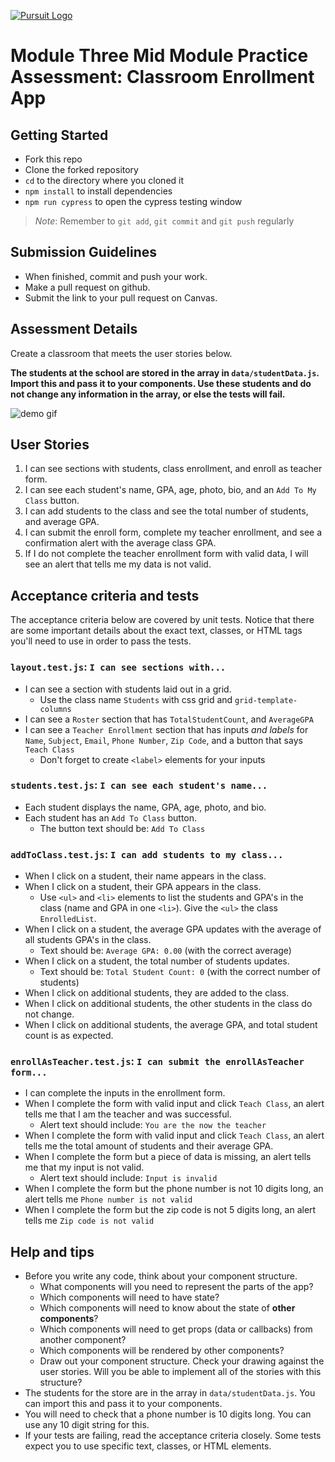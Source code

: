 [![Pursuit Logo](https://avatars1.githubusercontent.com/u/5825944?s=200&v=4)](https://pursuit.org)

# Module Three Mid Module Practice Assessment: Classroom Enrollment App

## Getting Started

- Fork this repo
- Clone the forked repository
- `cd` to the directory where you cloned it
- `npm install` to install dependencies
- `npm run cypress` to open the cypress testing window

> _Note_: Remember to `git add`, `git commit` and `git push` regularly

## Submission Guidelines

- When finished, commit and push your work.
- Make a pull request on github.
- Submit the link to your pull request on Canvas.

## Assessment Details

Create a classroom that meets the user stories below.

**The students at the school are stored in the array in `data/studentData.js`. Import this and pass it to your components. Use these students and do not change any information in the array, or else the tests will fail.**

![demo gif](./practicerickandmorty.gif)

## User Stories

1. I can see sections with students, class enrollment, and enroll as teacher form.
1. I can see each student's name, GPA, age, photo, bio, and an `Add To My Class` button.
1. I can add students to the class and see the total number of students, and average GPA.
1. I can submit the enroll form, complete my teacher enrollment, and see a confirmation alert with the average class GPA.
1. If I do not complete the teacher enrollment form with valid data, I will see an alert that tells me my data is not valid.

## Acceptance criteria and tests

The acceptance criteria below are covered by unit tests. Notice that there are some important details about the exact text, classes, or HTML tags you'll need to use in order to pass the tests.

### **`layout.test.js`**: `I can see sections with...`

- I can see a section with students laid out in a grid.
  - Use the class name `Students` with css grid and `grid-template-columns`
- I can see a `Roster` section that has `TotalStudentCount`, and `AverageGPA`
- I can see a `Teacher Enrollment` section that has inputs _and labels_ for `Name`, `Subject`, `Email`, `Phone Number`, `Zip Code`, and a button that says `Teach Class`
  - Don't forget to create `<label>` elements for your inputs

### **`students.test.js`**: `I can see each student's name...`

- Each student displays the name, GPA, age, photo, and bio.
- Each student has an `Add To Class` button.
  - The button text should be: `Add To Class`

### **`addToClass.test.js`**: `I can add students to my class...`

- When I click on a student, their name appears in the class.
- When I click on a student, their GPA appears in the class.
  - Use `<ul>` and `<li>` elements to list the students and GPA's in the class (name and GPA in one `<li>`). Give the `<ul>` the class `EnrolledList`.
- When I click on a student, the average GPA updates with the average of all students GPA's in the class.
  - Text should be: `Average GPA: 0.00` (with the correct average)
- When I click on a student, the total number of students updates.
  - Text should be: `Total Student Count: 0` (with the correct number of students)
- When I click on additional students, they are added to the class.
- When I click on additional students, the other students in the class do not change.
- When I click on additional students, the average GPA, and total student count is as expected.

### **`enrollAsTeacher.test.js`**: `I can submit the enrollAsTeacher form...`

- I can complete the inputs in the enrollment form.
- When I complete the form with valid input and click `Teach Class`, an alert tells me that I am the teacher and was successful.
  - Alert text should include: `You are the now the teacher`
- When I complete the form with valid input and click `Teach Class`, an alert tells me the total amount of students and their average GPA.
- When I complete the form but a piece of data is missing, an alert tells me that my input is not valid.
  - Alert text should include: `Input is invalid`
- When I complete the form but the phone number is not 10 digits long, an alert tells me `Phone number is not valid`
- When I complete the form but the zip code is not 5 digits long, an alert tells me `Zip code is not valid`

## Help and tips

- Before you write any code, think about your component structure.
  - What components will you need to represent the parts of the app?
  - Which components will need to have state?
  - Which components will need to know about the state of **other components**?
  - Which components will need to get props (data or callbacks) from another component?
  - Which components will be rendered by other components?
  - Draw out your component structure. Check your drawing against the user stories. Will you be able to implement all of the stories with this structure?
- The students for the store are in the array in `data/studentData.js`. You can import this and pass it to your components.
- You will need to check that a phone number is 10 digits long. You can use any 10 digit string for this. 
- If your tests are failing, read the acceptance criteria closely. Some tests expect you to use specific text, classes, or HTML elements.
